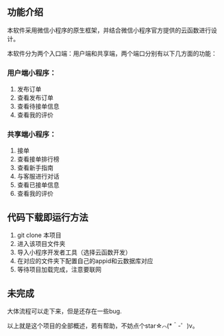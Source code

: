 ## 功能介绍
本软件采用微信小程序的原生框架，并结合微信小程序官方提供的云函数进行设计。 

本软件分为两个入口端：用户端和共享端，两个端口分别有以下几方面的功能：

### 用户端小程序：
1. 发布订单
2. 查看发布订单
3. 查看待接单信息
4. 查看我的评价 
### 共享端小程序：
1. 接单
2. 查看接单排行榜
3. 查看新手指南
4. 与客服进行对话
5. 查看已接单信息
6. 查看我的评价


## 代码下载即运行方法
1. git clone 本项目
2. 进入该项目文件夹
3. 导入小程序开发者工具（选择云函数开发）
4. 在对应的文件夹下配置自己的appid和云数据库对应
5. 等待项目加载完成，注意要联网

## 未完成  

大体流程可以走下来，但是还存在一些bug.


以上就是这个项目的全部概述，若有帮助，不妨点个star☆⌒(*＾-゜)v。

